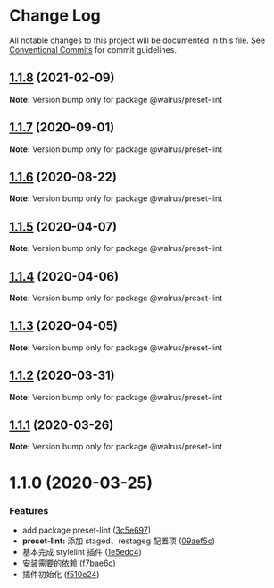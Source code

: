 # Change Log

All notable changes to this project will be documented in this file.
See [Conventional Commits](https://conventionalcommits.org) for commit guidelines.

## [1.1.8](https://github.com/walrusjs/plugins/compare/@walrus/preset-lint@1.1.7...@walrus/preset-lint@1.1.8) (2021-02-09)

**Note:** Version bump only for package @walrus/preset-lint

## [1.1.7](https://github.com/walrusjs/plugins/compare/@walrus/preset-lint@1.1.6...@walrus/preset-lint@1.1.7) (2020-09-01)

**Note:** Version bump only for package @walrus/preset-lint

## [1.1.6](https://github.com/walrusjs/plugins/compare/@walrus/preset-lint@1.1.5...@walrus/preset-lint@1.1.6) (2020-08-22)

**Note:** Version bump only for package @walrus/preset-lint

## [1.1.5](https://github.com/walrusjs/plugins/compare/@walrus/preset-lint@1.1.4...@walrus/preset-lint@1.1.5) (2020-04-07)

**Note:** Version bump only for package @walrus/preset-lint

## [1.1.4](https://github.com/walrusjs/plugins/compare/@walrus/preset-lint@1.1.3...@walrus/preset-lint@1.1.4) (2020-04-06)

**Note:** Version bump only for package @walrus/preset-lint

## [1.1.3](https://github.com/walrusjs/plugins/compare/@walrus/preset-lint@1.1.2...@walrus/preset-lint@1.1.3) (2020-04-05)

**Note:** Version bump only for package @walrus/preset-lint

## [1.1.2](https://github.com/walrusjs/plugins/compare/@walrus/preset-lint@1.1.1...@walrus/preset-lint@1.1.2) (2020-03-31)

**Note:** Version bump only for package @walrus/preset-lint

## [1.1.1](https://github.com/walrusjs/plugins/compare/@walrus/preset-lint@1.1.0...@walrus/preset-lint@1.1.1) (2020-03-26)

**Note:** Version bump only for package @walrus/preset-lint

# 1.1.0 (2020-03-25)

### Features

- add package preset-lint ([3c5e697](https://github.com/walrusjs/plugins/commit/3c5e69785862564904cec96d9af8e4c8124b5218))
- **preset-lint:** 添加 staged、restageg 配置项 ([09aef5c](https://github.com/walrusjs/plugins/commit/09aef5c9d37ffd93df681c4a0f854eb2a5d58c70))
- 基本完成 stylelint 插件 ([1e5edc4](https://github.com/walrusjs/plugins/commit/1e5edc4d01539ded302dc0a35c91eb52fec0a49b))
- 安装需要的依赖 ([f7bae6c](https://github.com/walrusjs/plugins/commit/f7bae6c49f94062356484791dfefb56f41796dac))
- 插件初始化 ([f510e24](https://github.com/walrusjs/plugins/commit/f510e24139c284ed8b6aa00ed030bf286ae3e52c))
